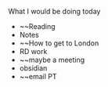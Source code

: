 What I would be doing today

- ~~Reading
- Notes
- ~~How to get to London
- RD work
- ~~maybe a meeting
- obsidian
- ~~email PT